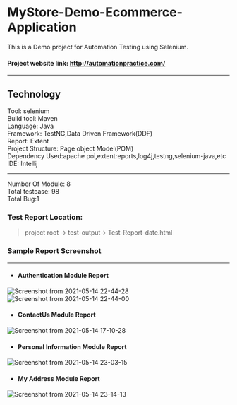 # MyStore-Demo-Ecommerce-Application
This is a Demo project for Automation Testing using Selenium.
#### Project website link: http://automationpractice.com/ <br>

------------------------------------------------

## Technology <br>
Tool: selenium <br>
Build tool: Maven <br>
Language: Java <br>
Framework: TestNG,Data Driven Framework(DDF) <br>
Report: Extent<br>
Project Structure: Page object Model(POM)<br>
Dependency Used:apache poi,extentreports,log4j,testng,selenium-java,etc<br>
IDE: Intellij<br>

--------------------------------------------------

Number Of Module: 8 <br>
Total testcase: 98 <br>
Total Bug:1<br>

### Test Report Location: <br>
> project root -> test-output-> Test-Report-date.html <br>

### Sample Report Screenshot <br>

------------------------------------------------


* #### Authentication Module Report
![Screenshot from 2021-05-14 22-44-28](https://user-images.githubusercontent.com/38497405/118302932-a9e94380-b506-11eb-831d-185ca321f9b4.png)
![Screenshot from 2021-05-14 22-44-00](https://user-images.githubusercontent.com/38497405/118302936-ab1a7080-b506-11eb-9454-b43a616fdd28.png)

* #### ContactUs Module Report
![Screenshot from 2021-05-14 17-10-28](https://user-images.githubusercontent.com/38497405/118302845-89b98480-b506-11eb-8be7-0dde643b291c.png)

* #### Personal Information Module Report
![Screenshot from 2021-05-14 23-03-15](https://user-images.githubusercontent.com/38497405/118305815-51b44080-b50a-11eb-8427-9a0efe7f3aeb.png)

* #### My Address Module Report
![Screenshot from 2021-05-14 23-14-13](https://user-images.githubusercontent.com/38497405/118305829-57118b00-b50a-11eb-94f3-f31597e4e8af.png)


